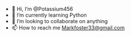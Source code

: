 - 👋 Hi, I’m @Potassium456
- 🌱 I’m currently learning Python
- 💞️ I’m looking to collaborate on anything
- 📫 How to reach me Markfoster33@gmail.com

<!---
Potassium456/Potassium456 is a ✨ special ✨ repository because its `README.md` (this file) appears on your GitHub profile.
You can click the Preview link to take a look at your changes.
--->
